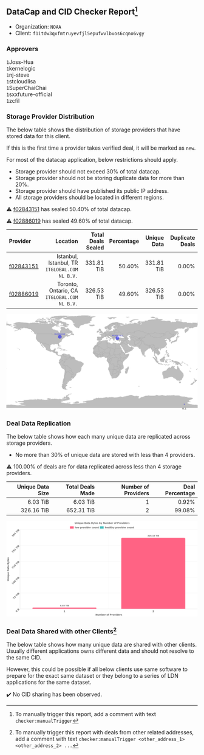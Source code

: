 ## DataCap and CID Checker Report[^1]
 - Organization: `NOAA`
 - Client: `f1itdw3qxfmtruyevfjl5epufwvlbvos6cqno6vgy`
### Approvers
`1`Joss-Hua<br/>`1`kernelogic<br/>`1`nj-steve<br/>`1`stcloudlisa<br/>`1`SuperChaiChai<br/>`1`sxxfuture-official<br/>`1`zcfil


### Storage Provider Distribution
The below table shows the distribution of storage providers that have stored data for this client.

If this is the first time a provider takes verified deal, it will be marked as `new`.

For most of the datacap application, below restrictions should apply.
 - Storage provider should not exceed 30% of total datacap.
 - Storage provider should not be storing duplicate data for more than 20%.
 - Storage provider should have published its public IP address.
 - All storage providers should be located in different regions.

⚠️ [f02843151](https://filfox.info/en/address/f02843151) has sealed 50.40% of total datacap.

⚠️ [f02886019](https://filfox.info/en/address/f02886019) has sealed 49.60% of total datacap.

| Provider                                              |                                          Location | Total Deals Sealed | Percentage | Unique Data | Duplicate Deals |
| :---------------------------------------------------- | ------------------------------------------------: | -----------------: | ---------: | ----------: | --------------: |
| [f02843151](https://filfox.info/en/address/f02843151) | Istanbul, Istanbul, TR<br/>`ITGLOBAL.COM NL B.V.` |         331.81 TiB |     50.40% |  331.81 TiB |           0.00% |
| [f02886019](https://filfox.info/en/address/f02886019) |   Toronto, Ontario, CA<br/>`ITGLOBAL.COM NL B.V.` |         326.53 TiB |     49.60% |  326.53 TiB |           0.00% |

<img src="https://raw.githubusercontent.com/data-preservation-programs/filplus-checker-assets/main/filecoin-project/filecoin-plus-large-datasets/issues/2304/1709281200482.png"/>

### Deal Data Replication
The below table shows how each many unique data are replicated across storage providers.

- No more than 30% of unique data are stored with less than 4 providers.

⚠️ 100.00% of deals are for data replicated across less than 4 storage providers.

| Unique Data Size | Total Deals Made | Number of Providers | Deal Percentage |
| ---------------: | ---------------: | ------------------: | --------------: |
|         6.03 TiB |         6.03 TiB |                   1 |           0.92% |
|       326.16 TiB |       652.31 TiB |                   2 |          99.08% |

<img src="https://raw.githubusercontent.com/data-preservation-programs/filplus-checker-assets/main/filecoin-project/filecoin-plus-large-datasets/issues/2304/1709281201256.png"/>

### Deal Data Shared with other Clients[^3]
The below table shows how many unique data are shared with other clients.
Usually different applications owns different data and should not resolve to the same CID.

However, this could be possible if all below clients use same software to prepare for the exact same dataset or they belong to a series of LDN applications for the same dataset.

✔️ No CID sharing has been observed.

[^1]: To manually trigger this report, add a comment with text `checker:manualTrigger`

[^2]: Deals from those addresses are combined into this report as they are specified with `checker:manualTrigger`

[^3]: To manually trigger this report with deals from other related addresses, add a comment with text `checker:manualTrigger <other_address_1> <other_address_2> ...`
